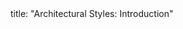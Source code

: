 <frontmatter>
title: "Architectural Styles: Introduction"
</frontmatter>

<include src="container-inPage-asFlat.md" boilerplate />
